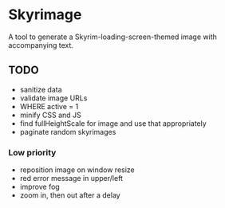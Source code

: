 # Skyrimage

A tool to generate a Skyrim-loading-screen-themed image with accompanying text.

## TODO

* sanitize data
* validate image URLs
* WHERE active = 1
* minify CSS and JS
* find fullHeightScale for image and use that appropriately
* paginate random skyrimages

### Low priority

* reposition image on window resize
* red error message in upper/left
* improve fog
* zoom in, then out after a delay

